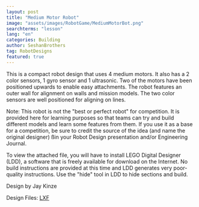 ```yaml
---
layout: post
title: "Medium Motor Robot"
image: "assets/images/RobotGame/MediumMotorBot.png"
searchterms: "lesson"
lang: "en"
categories: Building
author: SeshanBrothers
tag: RobotDesigns
featured: true
---
```


This is a compact robot design that uses 4 medium motors. It also has a 2 color sensors, 1 gyro sensor and 1 ultrasonic. Two of the motors have been positioned upwards to enable easy attachments. The robot features an outer wall for alignment on walls and mission models. The two color sensors are well positioned for aligning on lines.

Note: This robot is not the "best or perfect robot" for competition. It is provided here for learning purposes so that teams can try and build different models and learn some features from them. If you use it as a base for a competition, be sure to credit the source of the idea (and name the original designer) ßin your Robot Design presentation and/or Engineering Journal.

To view the attached file, you will have to install LEGO Digital Designer (LDD), a software that is freely available for download on the Internet. No build instructions are provided at this time and LDD generates very poor-quality instructions. Use the "hide" tool in LDD to hide sections and build.

Design by Jay Kinze

Design Files:
 <a href="/translations/en-us/RobotGame/MediumMotorBot.lxf">LXF</a>

